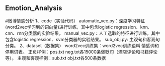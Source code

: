 ## Emotion_Analysis
#微博情感分析
1、code（实验代码）
	automatic_vec.py：深度学习特征(word2vec学习到的词向量)进行训练，其中包含logistic regression、knn、cnn、rnn分类器的实验结果。
	manual_vec.py：人工选取的特征进行训练，其中包含logistic regression、svm分类器的实验结果。
	sub_obj.py:	主观句和客观句分类。
2、dataset（数据集）
	word2vec训练集：word2vec训练语料
	情感词和停用词表。
	正负样例：pos.txt   neg.txt各15000条褒贬句（酒店评论和书籍评论等）。
	主观和客观样例：sub.txt   obj.txt各500条数据

